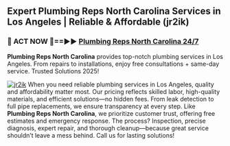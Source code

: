 ## Expert Plumbing Reps North Carolina Services in Los Angeles | Reliable & Affordable (jr2ik)  

<h3>🚿 ACT NOW 🌟==►► <a href="https://tinyurl.com/2ne6vx2x" rel="nofollow">Plumbing Reps North Carolina 24/7</a></h3>

**Plumbing Reps North Carolina** provides top-notch plumbing services in Los Angeles. From repairs to installations, enjoy free consultations + same-day service. Trusted Solutions 2025!

[![jr2ik](https://i.imgur.com/4PFF4AK.jpeg)](https://tinyurl.com/2ne6vx2x)
When you need reliable plumbing services in Los Angeles, quality and affordability matter most. Our pricing reflects skilled labor, high-quality materials, and efficient solutions—no hidden fees. From leak detection to full pipe replacements, we ensure transparency at every step. Like **Plumbing Reps North Carolina**, we prioritize customer trust, offering free estimates and emergency response. The process? Inspection, precise diagnosis, expert repair, and thorough cleanup—because great service shouldn’t leave a mess behind. Call us for lasting solutions!